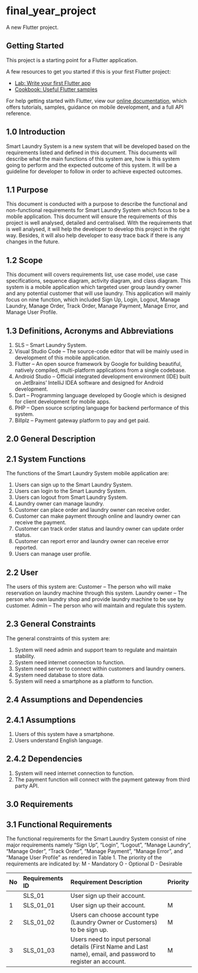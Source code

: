 # final_year_project

A new Flutter project.

## Getting Started

This project is a starting point for a Flutter application.

A few resources to get you started if this is your first Flutter project:

- [Lab: Write your first Flutter app](https://flutter.dev/docs/get-started/codelab)
- [Cookbook: Useful Flutter samples](https://flutter.dev/docs/cookbook)

For help getting started with Flutter, view our
[online documentation](https://flutter.dev/docs), which offers tutorials,
samples, guidance on mobile development, and a full API reference.

## 1.0 Introduction

Smart Laundry System is a new system that will be developed based on the requirements listed and defined in this document. This documents will describe what the main functions of this system are, how is this system going to perform and the expected outcome of this system. It will be a guideline for developer to follow in order to achieve expected outcomes. 
 

## 1.1 Purpose
This document is conducted with a purpose to describe the functional and non-functional requirements for Smart Laundry System which focus to be a mobile application. This document will ensure the requirements of this project is well analysed, detailed and centralised. With the requirements that is well analysed, it will help the developer to develop this project in the right way. Besides, it will also help developer to easy trace back if there is any changes in the future. 


## 1.2 Scope
This document will covers requirements list, use case model, use case specifications, sequence diagram, activity diagram, and class diagram. This system is a mobile application which targeted user group laundry owner and any potential customer that will use laundry. This application will mainly focus on nine function, which included Sign Up, Login, Logout, Manage Laundry, Manage Order, Track Order, Manage Payment, Manage Error, and Manage User Profile.


## 1.3  Definitions, Acronyms and Abbreviations 
1. SLS – Smart Laundry System. 
2. Visual Studio Code – The source-code editor that will be mainly used in development of this mobile application.  
3. Flutter – An open source framework by Google for building beautiful, natively compiled, multi-platform applications from a single codebase. 
4. Android Studio – Official integrated development environment (IDE) built on JetBrains’ IntelliJ IDEA software and designed for Android development. 
5.  Dart – Programming language developed by Google which is designed for client development for mobile apps. 
6. PHP – Open source scripting language for backend performance of this system. 
7. Billplz – Payment gateway platform to pay and get paid. 


## 2.0 General Description
## 2.1 System Functions
The functions of the Smart Laundry System mobile application are: 
1. Users can sign up to the Smart Laundry System. 
2. Users can login to the Smart Laundry System. 
3. Users can logout from Smart Laundry System. 
4. Laundry owner can manage laundry. 
5. Customer can place order and laundry owner can receive order. 
6. Customer can make payment through online and laundry owner can receive the payment. 
7. Customer can track order status and laundry owner can update order status. 
8. Customer can report error and laundry owner can receive error reported. 
9. Users can manage user profile. 


## 2.2 User
The users of this system are:
Customer – The person who will make reservation on laundry machine through this system. 
Laundry owner – The person who own laundry shop and provide laundry machine to be use by customer. 
Admin – The person who will maintain and regulate this system.
 

## 2.3 General Constraints
The general constraints of this system are: 
1. System will need admin and support team to regulate and maintain stability. 
2. System need internet connection to function. 
3. System need server to connect within customers and laundry owners. 
4. System need database to store data. 
5. System will need a smartphone as a platform to function. 
 

## 2.4 Assumptions and Dependencies
## 2.4.1 Assumptions
1. Users of this system have a smartphone.
2. Users understand English language.

## 2.4.2 Dependencies
1. System will need internet connection to function.
2. The payment function will connect with the payment gateway from third party API. 


## 3.0 Requirements
## 3.1 Functional Requirements
The functional requirements for the Smart Laundry System consist of nine major requirements namely “Sign Up”, “Login”, “Logout”, “Manage Laundry”, “Manage Order”, “Track Order”, “Manage Payment”, “Manage Error”, and “Manage User Profile” as rendered in Table 1. The priority of the requirements are indicated by: 
M - Mandatory
O - Optional
D - Desirable

|  No  | Requirements ID |  Requirement Description   |  Priority  |
| :--- | :-------------- | :------------------------- | :--------- |
|      |SLS_01           |User sign up their account. |  |
|   1  |SLS_01_01        |User sign up their account. | M |
|   2  |SLS_01_02        |Users can choose account type (Laundry Owner or Customers) to be sign up.    | M |
|   3  |SLS_01_03        |Users need to input personal details (First Name and Last name), email, and password to register an account.    | M |
 
 
